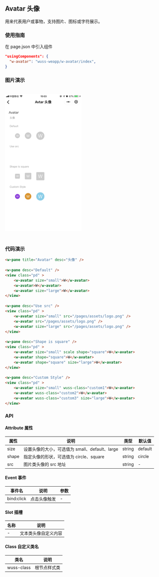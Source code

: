 ## Avatar 头像

用来代表用户或事物，支持图片、图标或字符展示。

### 使用指南

在 page.json 中引入组件

```json
"usingComponents": {
  "w-avatar": "wuss-weapp/w-avatar/index",
}
```


### 图片演示


<img style="margin: 20px 0;" height="450px" src="../../resource/avatar.jpg"/>


### 代码演示

```html
<w-pane title="Avatar" desc="头像" />

<w-pane desc="Default" />
<view class="pd" >
	<w-avatar size="small">W</w-avatar>
	<w-avatar>W</w-avatar>
	<w-avatar size="large">W</w-avatar>
</view>

<w-pane desc="Use src" />
<view class="pd" >
	<w-avatar size="small" src="/pages/assets/logo.png" />
	<w-avatar src="/pages/assets/logo.png" />
	<w-avatar size="large" src="/pages/assets/logo.png" />
</view>

<w-pane desc="Shape is square" />
<view class="pd" >
	<w-avatar size="small" scale shape="square">W</w-avatar>
	<w-avatar shape="square">W</w-avatar>
	<w-avatar shape="square" size="large">W</w-avatar>
</view>

<w-pane desc="Custom Style" />
<view class="pd" >
	<w-avatar size="small" wuss-class="custom1">W</w-avatar>
	<w-avatar wuss-class="custom2">W</w-avatar>
	<w-avatar wuss-class="custom3" size="large">W</w-avatar>
</view>
```

### API

#### Attribute 属性

| 属性  | 说明                                           | 类型   | 默认值  |
| ----- | ---------------------------------------------- | ------ | ------- |
| size  | 设置头像的大小，可选值为 small、default、large | string | default |
| shape | 指定头像的形状，可选值为 circle、square        | string | circle  |
| src   | 图片类头像的 src 地址                          | string | -       |

#### Event 事件

| 事件名     | 说明         | 参数 |
| ---------- | ------------ | ---- |
| bind:click | 点击头像触发 | -    |

#### Slot 插槽

| 名称 | 说明                 |
| ---- | -------------------- |
| -    | 文本类头像自定义内容 |

#### Class 自定义类名

| 类名       | 说明         |
| ---------- | ------------ |
| wuss-class | 根节点样式类 |
